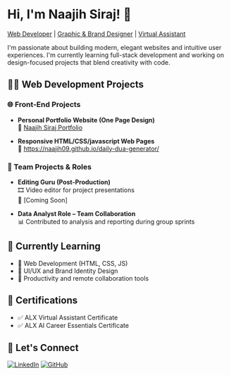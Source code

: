 # Hi, I'm Naajih Siraj! 👋  
[Web Developer](#) | [Graphic & Brand Designer](#) | [Virtual Assistant](#)

I'm passionate about building modern, elegant websites and intuitive user experiences. I'm currently learning full-stack development and working on design-focused projects that blend creativity with code.

## 👨‍💻 Web Development Projects

### 🌐 Front-End Projects
- **Personal Portfolio Website (One Page Design)**  
  🔗 [Naajih Siraj Portfolio](#)

- **Responsive HTML/CSS/javascript Web Pages**  
  🔗 https://naajih09.github.io/daily-dua-generator/

### 🧪 Team Projects & Roles
- **Editing Guru (Post-Production)**  
  🎞️ Video editor for project presentations  
  🔗 [Coming Soon]

- **Data Analyst Role – Team Collaboration**  
  📊 Contributed to analysis and reporting during group sprints

## 🌱 Currently Learning

- 🧠 Web Development (HTML, CSS, JS)
- 🎨 UI/UX and Brand Identity Design
- 🧰 Productivity and remote collaboration tools

## 🧾 Certifications

- ✅ ALX Virtual Assistant Certificate  
- ✅ ALX AI Career Essentials Certificate  

## 🤝 Let's Connect

[![LinkedIn](https://cdn.jsdelivr.net/npm/simple-icons@v3/icons/linkedin.svg)](https://www.linkedin.com/in/naajih-siraj-9613132a6)
[![GitHub](https://cdn.jsdelivr.net/npm/simple-icons@v3/icons/github.svg)](https://github.com/naajihsiraj)


<!--
**naajihsiraj/naajihsiraj** is a ✨ _special_ ✨ repository because its `README.md` appears on your GitHub profile.

This space is your personal highlight reel — share your passion, progress, and what you're building.
-->
